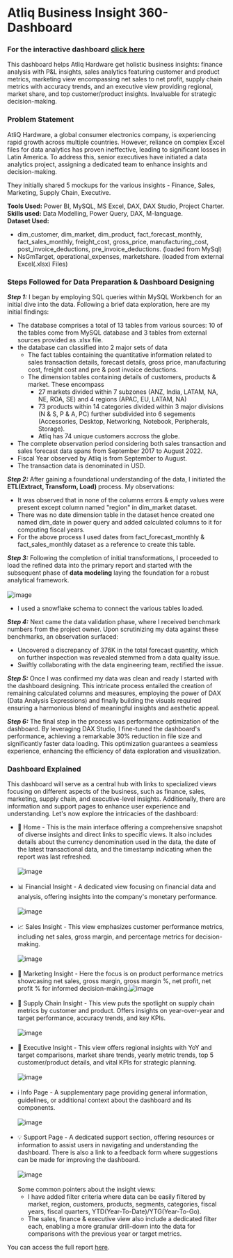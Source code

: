 # Atliq Business Insight 360-Dashboard

### For the interactive dashboard [click here](https://shorturl.at/alsyB)

This dashboard helps Atliq Hardware get holistic business insights: finance analysis with P&L insights, sales analytics featuring customer and product metrics, marketing view encompassing net sales to net profit, supply chain metrics with accuracy trends, and an executive view providing regional, market share, and top customer/product insights. Invaluable for strategic decision-making.

### Problem Statement

AtliQ Hardware, a global consumer electronics company, is experiencing rapid growth across multiple countries. However, reliance on complex Excel files for data analytics has proven ineffective, leading to significant losses in Latin America. To address this, senior executives have initiated a data analytics project, assigning a dedicated team to enhance insights and decision-making. 

They initially shared 5 mockups for the various insights - Finance, Sales, Marketing, Supply Chain, Executive.

**Tools Used:** Power BI, MySQL, MS Excel, DAX, DAX Studio, Project Charter.<br>
**Skills used:** Data Modelling, Power Query, DAX, M-language.<br>
**Dataset Used:**
- dim_customer, dim_market, dim_product, fact_forecast_monthly, fact_sales_monthly, freight_cost, gross_price, manufacturing_cost, post_invoice_deductions, pre_invoice_deductions. (loaded from MySql)
- NsGmTarget, operational_expenses, marketshare. (loaded from external Excel(.xlsx) Files)

### Steps Followed for Data Preparation & Dashboard Designing

***Step 1:*** I began by employing SQL queries within MySQL Workbench for an initial dive into the data. Following a brief data exploration, here are my initial findings:
   - The database comprises a total of 13 tables from various sources: 10 of the tables come from MySQL database and 3 tables from external sources provided as .xlsx file. 
   - the database can classified into 2 major sets of data
       - The fact tables containing the quantitative information related to sales transaction details, forecast details, gross price, manufacturing cost, freight cost and pre & post invoice deductions.
       - The dimension tables containing details of customers, products & market. These encompass
           - 27 markets divided within 7 subzones (ANZ, India, LATAM, NA, NE, ROA, SE) and 4 regions (APAC, EU, LATAM, NA)
           - 73 products within 14 categories divided within 3 major divisions (N & S, P & A, PC) further subdivided into 6 segements (Accessories, Desktop, Networking, Notebook, Peripherals, Storage).
           - Atliq has 74 unique customers accross the globe.<br>
   - The complete observation period considering both sales transaction and sales forecast data spans from September 2017 to August 2022.
   - Fiscal Year observed by Atliq is from September to August.
   - The transaction data is denominated in USD.

***Step 2:*** After gaining a foundational understanding of the data, I initiated the **ETL(Extract, Transform, Load)** process. My observations:
   - It was observed that in none of the columns errors & empty values were present except column named "region" in dim_market dataset.
   - There was no date dimension table in the dataset hence created one named dim_date in power query and added calculated columns to it for computing fiscal years.
   - For the above process I used dates from  fact_forecast_monthly & fact_sales_monthly dataset as a reference to create this table.


***Step 3:*** Following the completion of initial transformations, I proceeded to load the refined data into the primary report and started with the subsequent phase of **data modeling** laying the foundation for a robust analytical framework.<br><br>
 ![image](https://github.com/hem1507/PBI-Business-Insight-360-Dashboard/assets/147921071/c5f30d41-cbdf-42f6-a019-3c27fad4c2fe)
   - I used a snowflake schema to connect the various tables loaded.

***Step 4:*** Next came the data validation phase, where I received benchmark numbers from the project owner. Upon scrutinizing my data against these benchmarks, an observation surfaced:
   - Uncovered a discrepancy of 376K in the total forecast quantity, which on further inspection was revealed stemmed from a data quality issue.
   - Swiftly collaborating with the data engineering team, rectified the issue.

***Step 5:*** Once I was confirmed my data was clean and ready I started with the dashboard designing. This intricate process entailed the creation of remaining calculated columns and measures, employing the power of DAX (Data Analysis Expressions) and finally building the visuals required ensuring a harmonious blend of meaningful insights and aesthetic appeal.

***Step 6:*** The final step in the process was performance optimization of the dashboard. By leveraging DAX Studio, I fine-tuned the dashboard's performance, achieving a remarkable 30% reduction in file size and significantly faster data loading. This optimization guarantees a seamless experience, enhancing the efficiency of data exploration and visualization.

### Dashboard Explained

This dashboard will serve as a central hub with links to specialized views focusing on different aspects of the business, such as finance, sales, marketing, supply chain, and executive-level insights. Additionally, there are information and support pages to enhance user experience and understanding. Let's now explore the intricacies of the dashboard:

- 🏡 Home - This is the main interface offering a comprehensive snapshot of diverse insights and direct links to specific views. It also includes details about the currency denomination used in the data, the date of the latest transactional data, and the timestamp indicating when the report was last refreshed.<br><br>![image](https://github.com/hem1507/PBI-Business-Insight-360-Dashboard/assets/147921071/adb792f6-918a-4e23-8286-a5e4d8127fe9)<br><br>
- 📊 Financial Insight - A dedicated view focusing on financial data and analysis, offering insights into the company's monetary performance.<br><br> ![image](https://github.com/hem1507/PBI-Business-Insight-360-Dashboard/assets/147921071/b05c2474-c8e7-430d-b2a1-383545ec5142)<br><br>
- 📈 Sales Insight - This view emphasizes customer performance metrics, including net sales, gross margin, and percentage metrics for decision-making.<br><br>![image](https://github.com/hem1507/PBI-Business-Insight-360-Dashboard/assets/147921071/ffa47a6c-d8d0-47ee-aedb-8cfd26508950)<br><br>
- 🎯 Marketing Insight - Here the focus is on product performance metrics showcasing net sales, gross margin, gross margin %, net profit, net profit % for informed decision-making.![image](https://github.com/hem1507/PBI-Business-Insight-360-Dashboard/assets/147921071/f96a981c-360a-41cb-a691-bf14f79db547)<br><br>
- 🔄 Supply Chain Insight - This view puts the spotlight on supply chain metrics by customer and product. Offers insights on year-over-year and target performance, accuracy trends, and key KPIs.<br><br>
    ![image](https://github.com/hem1507/PBI-Business-Insight-360-Dashboard/assets/147921071/8abd7f07-20fa-4650-b83c-7d59625f9432)<br><br>
- 👔 Executive Insight - This view offers regional insights with YoY and target comparisons, market share trends, yearly metric trends, top 5 customer/product details, and vital KPIs for strategic planning.<br><br>
    ![image](https://github.com/hem1507/PBI-Business-Insight-360-Dashboard/assets/147921071/467b1c9c-8a4d-4b8a-977f-805a3d413f3c)<br><br>
- ℹ️ Info Page - A supplementary page providing general information, guidelines, or additional context about the dashboard and its components.<br><br>
    ![image](https://github.com/hem1507/PBI-Business-Insight-360-Dashboard/assets/147921071/3abe16b0-9c9d-4e79-b814-c8b9a713e257)<br><br>
- 💡 Support Page - A dedicated support section, offering resources or information to assist users in navigating and understanding the dashboard. There is also a link to a feedback form where suggestions can be made for improving the dashboard.<br><br>
    ![image](https://github.com/hem1507/PBI-Business-Insight-360-Dashboard/assets/147921071/5caeca5e-ff99-4529-a72a-af6fd50fbaef)<br><br>
Some common pointers about the insight views:
   - I have added filter criteria where data can be easily filtered by market, region, customers, products, segments, categories, fiscal years, fiscal quarters, YTD(Year-To-Date)/YTG(Year-To-Go).
   - The sales, finance & executive view also include a dedicated filter each, enabling a more granular drill-down into the data for comparisons with the previous year or target metrics.

You can access the full report [here](https://shorturl.at/eAS48).


